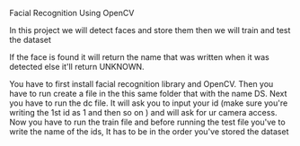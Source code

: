 Facial Recognition Using OpenCV

In this project we will detect faces and store them then we will train and test the dataset

If the face is found it will return the name that was written when it was detected else it'll return UNKNOWN.

You have to first install facial recognition library and OpenCV.
Then you have to run create a file in the this same folder that with the name DS.
Next you have to run the dc file.
It will ask you to input your id (make sure you're writing the 1st id as 1 and then so on ) and will ask for ur camera access. Now you have to run the train file and before running the test file you've to write the name of the ids, It has to be in the order you've stored the dataset
